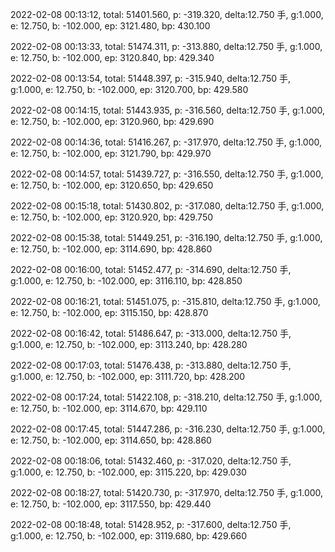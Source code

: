 2022-02-08 00:13:12, total: 51401.560, p: -319.320, delta:12.750 手, g:1.000, e: 12.750, b: -102.000, ep: 3121.480, bp: 430.100

2022-02-08 00:13:33, total: 51474.311, p: -313.880, delta:12.750 手, g:1.000, e: 12.750, b: -102.000, ep: 3120.840, bp: 429.340

2022-02-08 00:13:54, total: 51448.397, p: -315.940, delta:12.750 手, g:1.000, e: 12.750, b: -102.000, ep: 3120.700, bp: 429.580

2022-02-08 00:14:15, total: 51443.935, p: -316.560, delta:12.750 手, g:1.000, e: 12.750, b: -102.000, ep: 3120.960, bp: 429.690

2022-02-08 00:14:36, total: 51416.267, p: -317.970, delta:12.750 手, g:1.000, e: 12.750, b: -102.000, ep: 3121.790, bp: 429.970

2022-02-08 00:14:57, total: 51439.727, p: -316.550, delta:12.750 手, g:1.000, e: 12.750, b: -102.000, ep: 3120.650, bp: 429.650

2022-02-08 00:15:18, total: 51430.802, p: -317.080, delta:12.750 手, g:1.000, e: 12.750, b: -102.000, ep: 3120.920, bp: 429.750

2022-02-08 00:15:38, total: 51449.251, p: -316.190, delta:12.750 手, g:1.000, e: 12.750, b: -102.000, ep: 3114.690, bp: 428.860

2022-02-08 00:16:00, total: 51452.477, p: -314.690, delta:12.750 手, g:1.000, e: 12.750, b: -102.000, ep: 3116.110, bp: 428.850

2022-02-08 00:16:21, total: 51451.075, p: -315.810, delta:12.750 手, g:1.000, e: 12.750, b: -102.000, ep: 3115.150, bp: 428.870

2022-02-08 00:16:42, total: 51486.647, p: -313.000, delta:12.750 手, g:1.000, e: 12.750, b: -102.000, ep: 3113.240, bp: 428.280

2022-02-08 00:17:03, total: 51476.438, p: -313.880, delta:12.750 手, g:1.000, e: 12.750, b: -102.000, ep: 3111.720, bp: 428.200

2022-02-08 00:17:24, total: 51422.108, p: -318.210, delta:12.750 手, g:1.000, e: 12.750, b: -102.000, ep: 3114.670, bp: 429.110

2022-02-08 00:17:45, total: 51447.286, p: -316.230, delta:12.750 手, g:1.000, e: 12.750, b: -102.000, ep: 3114.650, bp: 428.860

2022-02-08 00:18:06, total: 51432.460, p: -317.020, delta:12.750 手, g:1.000, e: 12.750, b: -102.000, ep: 3115.220, bp: 429.030

2022-02-08 00:18:27, total: 51420.730, p: -317.970, delta:12.750 手, g:1.000, e: 12.750, b: -102.000, ep: 3117.550, bp: 429.440

2022-02-08 00:18:48, total: 51428.952, p: -317.600, delta:12.750 手, g:1.000, e: 12.750, b: -102.000, ep: 3119.680, bp: 429.660